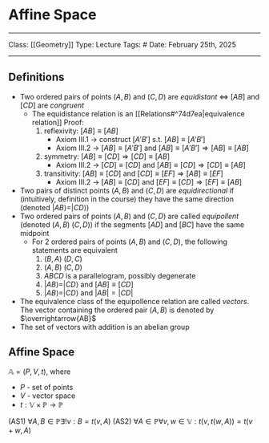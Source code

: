 # Affine Space
___
Class: [[Geometry]]
Type: Lecture
Tags: # 
Date: February 25th, 2025
___
## Definitions 
- Two ordered pairs of points $(A,B)$ and $(C,D)$ are *equidistant* $\iff$ $[AB]$ and $[CD]$ are *congruent*
	- The equidistance relation is an [[Relations#^74d7ea|equivalence relation]]
		Proof: 
		1. reflexivity: $[AB] \equiv [AB]$
			-  Axiom III.1 $\rightarrow$ construct $[A'B']$ s.t. $[AB]\equiv [A'B']$
			-  Axiom III.2 $\rightarrow$ $[AB] \equiv [A'B']$ and $[AB] \equiv [A'B'] \Rightarrow [AB] \equiv [AB]$
		2. symmetry: $[AB] \equiv [CD] \Rightarrow [CD] \equiv [AB]$
			- Axiom III.2 $\rightarrow$ $[CD] \equiv [CD]$ and $[AB] \equiv [CD] \Rightarrow [CD] \equiv [AB]$
		3. transitivity: $[AB]\equiv [CD]$ and $[CD] \equiv [EF] \Rightarrow [AB] \equiv [EF]$
			- Axiom III.2 $\rightarrow$ $[AB] \equiv [CD]$ and $[EF] \equiv [CD] \Rightarrow [EF] \equiv [AB]$
- Two pairs of distinct points $(A,B)$ and $(C,D)$ are *equidirectional* if (intuitively, definition in the course) they have the same direction (denoted $|AB\rangle = |CD\rangle$)
- Two ordered pairs of points $(A,B)$ and $(C,D)$ are called *equipollent* (denoted $(A,B) ~ (C,D)$) if the segments $[AD]$ and $[BC]$ have the same midpoint
	- For 2 ordered pairs of points $(A,B)$ and $(C,D)$, the following statements are equivalent
		1. $(B,A) ~ (D,C)$
		2. $(A,B) ~ (C,D)$
		3. $ABCD$ is a parallelogram, possibly degenerate 
		4. $|AB\rangle  = |CD\rangle$ and $[AB] \equiv [CD]$
		5. $|AB\rangle = |CD\rangle$ and $|AB| = |CD|$
- The equivalence class of the equipollence relation are called *vectors*. The vector containing the ordered pair $(A,B)$ is denoted by $\overrightarrow{AB}$ 
- The set of vectors with addition is an abelian group 

## Affine Space
$\mathbb{A} = (P,V,t)$, where 
- $P$ - set of points 
- $V$ - vector space 
- $t : \mathbb{V} \times \mathbb{P} \rightarrow \mathbb{P}$ 

(AS1) $\forall A,B \in \mathbb{P} \exists ! v : B = t(v,A)$
(AS2) $\forall A \in \mathbb{P} \forall v,w  \in \mathbb{V}: t(v,t(w,A)) = t(v + w, A)$